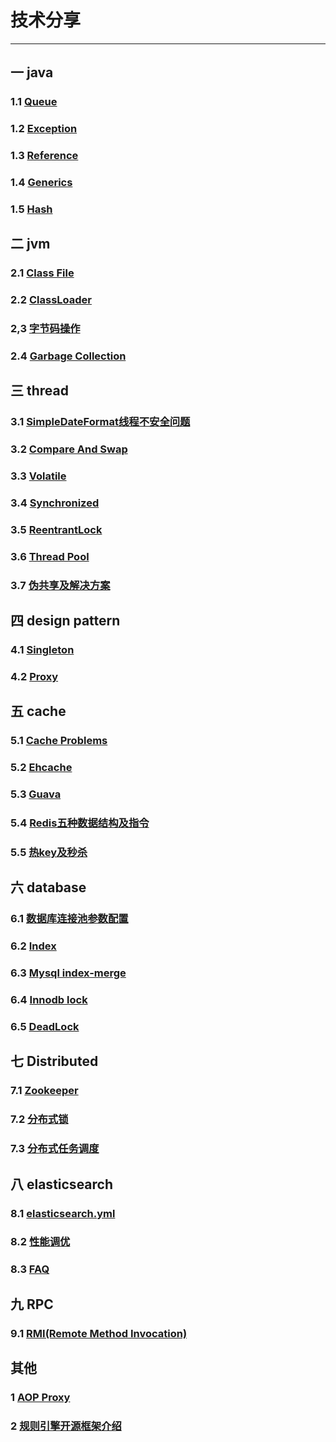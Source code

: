 # 技术分享
---

## 一 java
### 1.1 [Queue](markdown/java/queue.md)
### 1.2 [Exception](markdown/java/exception.md)
### 1.3 [Reference](markdown/java/reference.md)
### 1.4 [Generics](markdown/java/generics.md)
### 1.5 [Hash](markdown/java/hash.md)

## 二 jvm
### 2.1 [Class File](markdown/jvm/class.md)
### 2.2 [ClassLoader](markdown/jvm/classLoader.md)
### 2,3 [字节码操作](markdown/jvm/bytecode.md)
### 2.4 [Garbage Collection](markdown/jvm/gc.md)

## 三 thread
### 3.1 [SimpleDateFormat线程不安全问题](markdown/thread/simpleDateFormat.md)
### 3.2 [Compare And Swap](markdown/java/cas.md)
### 3.3 [Volatile](markdown/thread/volatile.md)
### 3.4 [Synchronized](markdown/thread/synchronized.md)
### 3.5 [ReentrantLock](markdown/thread/ReentrantLock.md)
### 3.6 [Thread Pool](markdown/thread/threadPool.md)
### 3.7 [伪共享及解决方案](markdown/thread/pseudoShare.md)

## 四 design pattern 
### 4.1 [Singleton](markdown/designpattern/singleton.md)
### 4.2 [Proxy](markdown/designpattern/proxy.md)

## 五 cache
### 5.1 [Cache Problems](markdown/cache/cache.md)
### 5.2 [Ehcache](markdown/cache/ehcache.md)
### 5.3 [Guava](markdown/cache/guava.md) 
### 5.4 [Redis五种数据结构及指令](markdown/cache/redisDataStructrue.md)
### 5.5 [热key及秒杀](markdown/cache/cacheModel.md) 

## 六 database
### 6.1 [数据库连接池参数配置](markdown/database/dataSourceConnectedPool.md)
### 6.2 [Index](markdown/database/index.md)
### 6.3 [Mysql index-merge](markdown/database/index-merge.md)
### 6.4 [Innodb lock](markdown/database/innodblock.md)  
### 6.5 [DeadLock](markdown/database/deadlock.md)

## 七 Distributed
### 7.1 [Zookeeper](markdown/distributed/zookeeper.md)
### 7.2 [分布式锁](markdown/cache/distributedLock.md) 
### 7.3 [分布式任务调度](markdown/distributed/schedule.md)

## 八 elasticsearch
### 8.1 [elasticsearch.yml](markdown/elasticsearch/config.md)
### 8.2 [性能调优](markdown/elasticsearch/elasticsearch.md)
### 8.3 [FAQ](markdown/elasticsearch/faq.md)

## 九 RPC
### 9.1 [RMI(Remote Method Invocation)](markdown/rpc/rmi.md)
<!--
### 9.2 Dubbo
### 9.3 Thrift

## 十 消息队列
### 10.1 RabbitMQ
### 10.2 Kafka
-->

## 其他
### 1 [AOP Proxy](markdown/spring/aopProxy.md)
### 2 [规则引擎开源框架介绍](markdown/rule/rule.md)


<!-- 缓存
### 4.4 [Memcached](markdown/cache/cache.md)
### 4.5 [Tair](markdown/cache/cache.md)
### 4.6 [EVCache](markdown/cache/cache.md) 
-->

<!-- eslatic search
### 1 http client 
### 2 节点配置 m/d/其他 
### 3 api增删改
### 4 不同版本api差距
-->

<!--  
4.Java多线程的五大状态，及状态图流程转换
5.B+树和红黑树的时间复杂度
6.频繁回收老年代怎么分析解决
7.mysql的limit分页如何保证可靠性
8.java IO/NIO/BIO/AIO 操作系统NIO实现原理
-->

